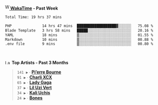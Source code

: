 <img src="https://github.com/dxnter/dxnter/assets/17434202/67b21fa4-d36d-46f9-9dec-f23d976b00ef" alt="WakaTime Logo" width="14" height="18"/><a href="https://wakatime.com/@dxnter" target="_blank"><strong> WakaTime</strong></a><strong> - Past Week</strong>

<!--START_SECTION:waka-->

```txt
Total Time: 19 hrs 37 mins

PHP              14 hrs 47 mins  ██████████████████▓░░░░░░   75.08 %
Blade Template   3 hrs 58 mins   █████░░░░░░░░░░░░░░░░░░░░   20.16 %
YAML             18 mins         ▒░░░░░░░░░░░░░░░░░░░░░░░░   01.55 %
Markdown         10 mins         ▒░░░░░░░░░░░░░░░░░░░░░░░░   00.88 %
.env file        9 mins          ▒░░░░░░░░░░░░░░░░░░░░░░░░   00.80 %
```

<!--END_SECTION:waka-->

<br/>

<!--START_LASTFM_ARTISTS:{"period": "3month", "rows": 6}-->
<a href="https://last.fm" target="_blank"><img src="https://user-images.githubusercontent.com/17434202/215290617-e793598d-d7c9-428f-9975-156db1ba89cc.svg" alt="Last.fm Logo" width="18" height="13"/></a> **Top Artists - Past 3 Months**

> `141 ▶️` ∙ **[Pi’erre Bourne](https://www.last.fm/music/Pi%E2%80%99erre+Bourne)**<br/>
> `91 ▶️` ∙ **[Charli XCX](https://www.last.fm/music/Charli+XCX)**<br/>
> `65 ▶️` ∙ **[Lady Gaga](https://www.last.fm/music/Lady+Gaga)**<br/>
> `37 ▶️` ∙ **[Lil Uzi Vert](https://www.last.fm/music/Lil+Uzi+Vert)**<br/>
> `34 ▶️` ∙ **[Kali Uchis](https://www.last.fm/music/Kali+Uchis)**<br/>
> `24 ▶️` ∙ **[Bones](https://www.last.fm/music/Bones)**<br/>
<!--END_LASTFM_ARTISTS-->
